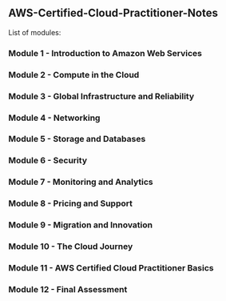 ## AWS-Certified-Cloud-Practitioner-Notes

List of modules:
### Module 1 - Introduction to Amazon Web Services
### Module 2 - Compute in the Cloud
### Module 3 - Global Infrastructure and Reliability
### Module 4 - Networking
### Module 5 - Storage and Databases
### Module 6 - Security
### Module 7 - Monitoring and Analytics
### Module 8 - Pricing and Support
### Module 9 - Migration and Innovation
### Module 10 - The Cloud Journey
### Module 11 - AWS Certified Cloud Practitioner Basics
### Module 12 - Final Assessment
